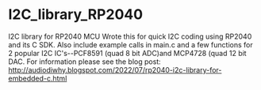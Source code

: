 # I2C_library_RP2040
I2C library for RP2040 MCU
Wrote this for quick I2C coding using RP2040 and its C SDK.  Also include example calls in main.c and a few functions for 2 popular I2C IC's--PCF8591 (quad 8 bit ADC)and MCP4728 (quad 12 bit DAC.  For information please see the blog post: http://audiodiwhy.blogspot.com/2022/07/rp2040-i2c-library-for-embedded-c.html
